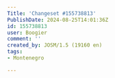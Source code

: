 ```yaml
---
Title: 'Changeset #155738813'
PublishDate: 2024-08-25T14:01:36Z
id: 155738813
user: Boogier
comment: ''
created_by: JOSM/1.5 (19160 en)
tags:
- Montenegro

---
```


